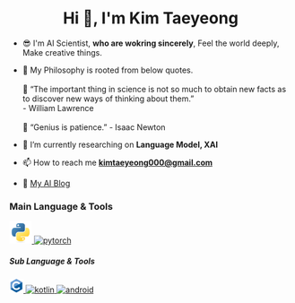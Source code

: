 <h1 align="center">Hi 👋, I'm Kim Taeyeong</h1>

- 😎 I'm AI Scientist, **who are wokring sincerely**, Feel the world deeply, Make creative things.

- 📖 My Philosophy is rooted from below quotes.<br/><br/>
  🔖 “The important thing in science is not so much to obtain new facts as to discover new ways of thinking about them.”<br/> - William Lawrence<br/><br/>
  🔖 “Genius is patience.” - Isaac Newton<br/>
  
- 🔭 I’m currently researching on **Language Model, XAI**

- 📫 How to reach me **kimtaeyeong000@gmail.com**
- 📝 [My AI Blog](https://hoogdle.github.io/)



<h3 align="left">Main Language & Tools </h3>
<p align="left"> 
<a href="https://www.python.org" target="_blank" rel="noreferrer"> <img src="https://raw.githubusercontent.com/devicons/devicon/master/icons/python/python-original.svg" alt="python" width="40" height="40"/> </a> 
<a href="https://pytorch.org/" target="_blank" rel="noreferrer"> <img src="https://www.vectorlogo.zone/logos/pytorch/pytorch-icon.svg" alt="pytorch" width="40" height="40"/> </a> </p>

<h5 align="left">Sub Language & Tools</h5>
<p align="left"> 
<a href="https://www.cprogramming.com/" target="_blank" rel="noreferrer"> <img src="https://raw.githubusercontent.com/devicons/devicon/master/icons/c/c-original.svg" alt="c" width="25" height="25"/> </a> 
<a href="https://kotlinlang.org" target="_blank" rel="noreferrer"> <img src="https://www.vectorlogo.zone/logos/kotlinlang/kotlinlang-icon.svg" alt="kotlin" width="25" height="30"/> </a> 
<a href="https://developer.android.com" target="_blank" rel="noreferrer"> <img src="https://gadget-gal.com/wp-content/uploads/2017/09/android-apps.png" alt="android" width="30" height="30"/> </a> 

